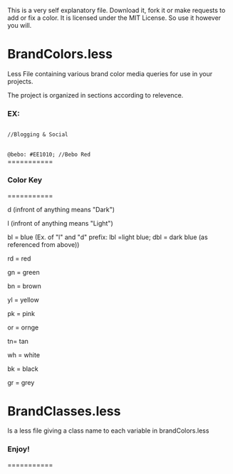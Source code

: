 This is a very self explanatory file. Download it, fork it or make requests to add or fix a color. It is licensed under the MIT License. So use it however you will.

BrandColors.less
===========

Less File containing various brand color media queries for use in your projects.

The project is organized in sections according to relevence.

<h3>  EX: </h3>
<code>
//Blogging & Social
</code>
<br />
<code>
@bebo: #EE1010; //Bebo Red
</code>
===========

<h3>Color Key</h3>
===========
<p>
<p>d (infront of anything means "Dark")</p>
<p>l (infront of anything means "Light")</p>
<p>bl = blue (Ex. of "l" and "d" prefix: lbl =light blue; dbl = dark blue (as referenced from above))</p>
<p>rd = red</p>
<p>gn = green</p>
<p>bn = brown</p>
<p>yl = yellow</p>
<p>pk = pink</p>
<p>or = ornge</p>
<p>tn= tan</p>
<p>wh = white</p>
<p>bk = black</p>
<p>gr = grey</p>
</p>


BrandClasses.less
===========

Is a less file giving a class name to each variable in brandColors.less

<h3>Enjoy!</h3>
===========
